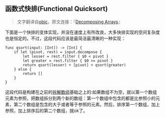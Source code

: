 函数式快排(Functional Quicksort)
----
>文字翻译自[objc](http://www.objc.io)，原文连接：『[Decomposing Arrays](http://www.objc.io/snippets/3.html)』

下面是一个快排的变体实现，并没在速度上有所改良，大多快排实现的空间复杂度也是恒定的。不过，这段代码应该是最简洁最清晰的一种实现：

	func qsort(input: [Int]) -> [Int] {
    	if let (pivot, rest) = input.decompose {
        	let lesser = rest.filter { $0 < pivot }
        	let greater = rest.filter { $0 >= pivot }
        	return qsort(lesser) + [pivot] + qsort(greater)
    	} else {
        	return []
    	}
	}

这段代码是构建在之前的[拆解数组](http://junkor.github.io/2015/01/拆解数组)基础之上的:如果数组不为空，就以第一个数组元素为参照，把数组拆分到两个新的数组：第一个数组中包含的都是比参照小的元素，第二个数组是包含的大于或者等于参照的元素。然后，排序第一个数组，加上参照，加上排序后的第二个数组，就ok了。